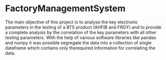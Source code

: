 # FactoryManagementSystem
The main objective of this project is to analyse the key electronic parameters in the testing of a BTS product (AHFIB and FRGY) and to provide a complete analysis by the correlation of the key parameters with all other testing parameters. With the help of various software libraries like pandas and numpy it was possible segregate the data into a collection of single dataframe which contains only therequired information for correlating the data.
